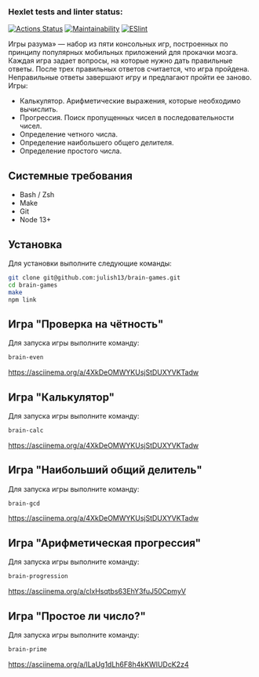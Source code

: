### Hexlet tests and linter status:
[![Actions Status](https://github.com/aelnko/frontend-project-lvl1/workflows/hexlet-check/badge.svg)](https://github.com/aelnko/frontend-project-lvl1/actions)
[![Maintainability](https://api.codeclimate.com/v1/badges/a99a88d28ad37a79dbf6/maintainability)](https://codeclimate.com/github/codeclimate/codeclimate/maintainability)
[![ESlint](https://github.com/aelnko/frontend-project-lvl1/actions/workflows/eslint.yml/badge.svg)](https://github.com/aelnko/frontend-project-lvl1/actions/workflows/eslint.yml)









Игры разума» — набор из пяти консольных игр, построенных по принципу популярных мобильных приложений для прокачки мозга. Каждая игра задает вопросы, на которые нужно дать правильные ответы. После трех правильных ответов считается, что игра пройдена. Неправильные ответы завершают игру и предлагают пройти ее заново. Игры:

- Калькулятор. Арифметические выражения, которые необходимо вычислить.
- Прогрессия. Поиск пропущенных чисел в последовательности чисел.
- Определение четного числа.
- Определение наибольшего общего делителя.
- Определение простого числа.

## Системные требования

 - Bash / Zsh
 - Make
 - Git
 - Node 13+

## Установка

Для установки выполните следующие команды:

```bash
git clone git@github.com:julish13/brain-games.git
cd brain-games
make
npm link
```
## Игра "Проверка на чётность"

Для запуска игры выполните команду:

```bash
brain-even
```
https://asciinema.org/a/4XkDeOMWYKUsjStDUXYVKTadw
## Игра "Калькулятор"

Для запуска игры выполните команду:

```bash
brain-calc
```
https://asciinema.org/a/4XkDeOMWYKUsjStDUXYVKTadw
## Игра "Наибольший общий делитель"

Для запуска игры выполните команду:

```bash
brain-gcd
```
https://asciinema.org/a/4XkDeOMWYKUsjStDUXYVKTadw
## Игра "Арифметическая прогрессия"

Для запуска игры выполните команду:

```bash
brain-progression
```

https://asciinema.org/a/clxHsqtbs63EhY3fuJ50CpmyV
## Игра "Простое ли число?"

Для запуска игры выполните команду:

```bash
brain-prime
```
https://asciinema.org/a/ILaUg1dLh6F8h4kKWIUDcK2z4